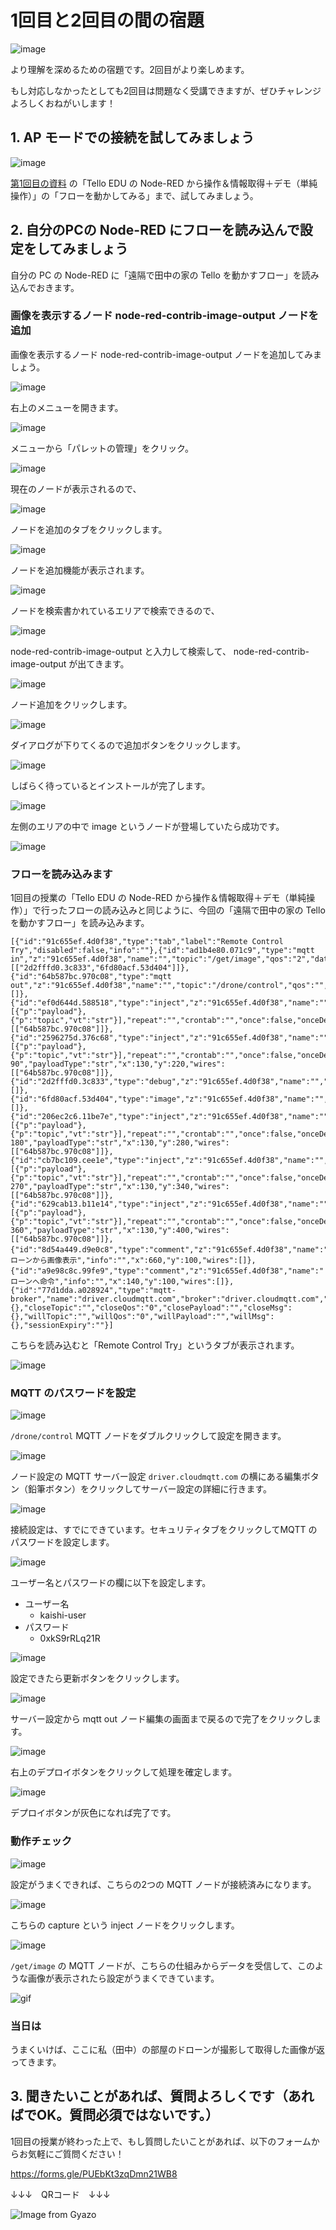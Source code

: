 # 1回目と2回目の間の宿題

![image](https://i.gyazo.com/8c395ddad36d9064e670af17868640a5.png)

より理解を深めるための宿題です。2回目がより楽しめます。

もし対応しなかったとしても2回目は問題なく受講できますが、ぜひチャレンジよろしくおねがいします！

## 1. AP モードでの接続を試してみましょう

![image](https://i.gyazo.com/36b6425469e2ef18be5f42f39807e573.png)

[第1回目の資料](chapter-01-01.md) の「Tello EDU の Node-RED から操作＆情報取得＋デモ（単純操作）」の「フローを動かしてみる」まで、試してみましょう。

## 2. 自分のPCの Node-RED にフローを読み込んで設定をしてみましょう

自分の PC の Node-RED に「遠隔で田中の家の Tello を動かすフロー」を読み込んでおきます。

### 画像を表示するノード node-red-contrib-image-output ノードを追加

画像を表示するノード node-red-contrib-image-output ノードを追加してみましょう。

![image](https://i.gyazo.com/2271eff3f05b9ba38e50d6e820dd27df.png)

右上のメニューを開きます。

![image](https://i.gyazo.com/b8db5a749429272b6235a0ecffdc11d6.png)

メニューから「パレットの管理」をクリック。

![image](https://i.gyazo.com/e2925fe3a3d0d91f090781899084dd36.png)

現在のノードが表示されるので、

![image](https://i.gyazo.com/fb7c3f5177824037c5a14905f6d0bb94.png)

ノードを追加のタブをクリックします。

![image](https://i.gyazo.com/417aebe2e3b97171e91678537f8b6246.png)

ノードを追加機能が表示されます。

![image](https://i.gyazo.com/fe0db25502255250ea5923575af72034.png)

ノードを検索書かれているエリアで検索できるので、

![image](https://i.gyazo.com/fb02568bbd1e757da835b91938c3d861.png)

node-red-contrib-image-output と入力して検索して、 node-red-contrib-image-output が出てきます。

![image](https://i.gyazo.com/e0828f744d38cc58f8daf935f7871e96.png)

ノード追加をクリックします。

![image](https://i.gyazo.com/090675c4500e96afbbe138ab41077311.png)

ダイアログが下りてくるので追加ボタンをクリックします。

![image](https://i.gyazo.com/45e03adcb75df2e225b22d8fa821624f.png)

しばらく待っているとインストールが完了します。

![image](https://i.gyazo.com/c6f1867b4aecd7cc5a022034409bebf8.png)

左側のエリアの中で image というノードが登場していたら成功です。

![image](https://i.gyazo.com/e887b76943d9deacc130400a9172c5c9.png)

### フローを読み込みます

1回目の授業の「Tello EDU の Node-RED から操作＆情報取得＋デモ（単純操作）」で行ったフローの読み込みと同じように、今回の「遠隔で田中の家の Tello を動かすフロー」を読み込みます。

```
[{"id":"91c655ef.4d0f38","type":"tab","label":"Remote Control Try","disabled":false,"info":""},{"id":"ad1b4e80.071c9","type":"mqtt in","z":"91c655ef.4d0f38","name":"","topic":"/get/image","qos":"2","datatype":"auto","broker":"77d1dda.a028924","nl":false,"rap":true,"rh":0,"x":620,"y":160,"wires":[["2d2fffd0.3c833","6fd80acf.53d404"]]},{"id":"64b587bc.970c08","type":"mqtt out","z":"91c655ef.4d0f38","name":"","topic":"/drone/control","qos":"","retain":"","respTopic":"","contentType":"","userProps":"","correl":"","expiry":"","broker":"77d1dda.a028924","x":440,"y":280,"wires":[]},{"id":"ef0d644d.588518","type":"inject","z":"91c655ef.4d0f38","name":"","props":[{"p":"payload"},{"p":"topic","vt":"str"}],"repeat":"","crontab":"","once":false,"onceDelay":0.1,"topic":"","payload":"capture","payloadType":"str","x":130,"y":160,"wires":[["64b587bc.970c08"]]},{"id":"2596275d.376c68","type":"inject","z":"91c655ef.4d0f38","name":"","props":[{"p":"payload"},{"p":"topic","vt":"str"}],"repeat":"","crontab":"","once":false,"onceDelay":0.1,"topic":"","payload":"cw 90","payloadType":"str","x":130,"y":220,"wires":[["64b587bc.970c08"]]},{"id":"2d2fffd0.3c833","type":"debug","z":"91c655ef.4d0f38","name":"","active":true,"tosidebar":true,"console":false,"tostatus":false,"complete":"false","statusVal":"","statusType":"auto","x":930,"y":160,"wires":[]},{"id":"6fd80acf.53d404","type":"image","z":"91c655ef.4d0f38","name":"","width":"320","data":"payload","dataType":"msg","thumbnail":false,"active":true,"pass":false,"outputs":0,"x":940,"y":220,"wires":[]},{"id":"206ec2c6.11be7e","type":"inject","z":"91c655ef.4d0f38","name":"","props":[{"p":"payload"},{"p":"topic","vt":"str"}],"repeat":"","crontab":"","once":false,"onceDelay":0.1,"topic":"","payload":"cw 180","payloadType":"str","x":130,"y":280,"wires":[["64b587bc.970c08"]]},{"id":"cb7bc109.cee1e","type":"inject","z":"91c655ef.4d0f38","name":"","props":[{"p":"payload"},{"p":"topic","vt":"str"}],"repeat":"","crontab":"","once":false,"onceDelay":0.1,"topic":"","payload":"cw 270","payloadType":"str","x":130,"y":340,"wires":[["64b587bc.970c08"]]},{"id":"629cab13.b11e14","type":"inject","z":"91c655ef.4d0f38","name":"","props":[{"p":"payload"},{"p":"topic","vt":"str"}],"repeat":"","crontab":"","once":false,"onceDelay":0.1,"topic":"","payload":"cw 360","payloadType":"str","x":130,"y":400,"wires":[["64b587bc.970c08"]]},{"id":"8d54a449.d9e0c8","type":"comment","z":"91c655ef.4d0f38","name":"ドローンから画像表示","info":"","x":660,"y":100,"wires":[]},{"id":"a9e98c8c.99fe9","type":"comment","z":"91c655ef.4d0f38","name":"ドローンへ命令","info":"","x":140,"y":100,"wires":[]},{"id":"77d1dda.a028924","type":"mqtt-broker","name":"driver.cloudmqtt.com","broker":"driver.cloudmqtt.com","port":"18715","clientid":"","usetls":false,"protocolVersion":"4","keepalive":"60","cleansession":true,"birthTopic":"","birthQos":"0","birthPayload":"","birthMsg":{},"closeTopic":"","closeQos":"0","closePayload":"","closeMsg":{},"willTopic":"","willQos":"0","willPayload":"","willMsg":{},"sessionExpiry":""}]
```

こちらを読み込むと「Remote Control Try」というタブが表示されます。

![image](https://i.gyazo.com/93deeb9c3a91787a677512e6be029e4f.png)

### MQTT のパスワードを設定

![image](https://i.gyazo.com/0725f7ac25da17df04a76af9a03a1213.png)

`/drone/control` MQTT ノードをダブルクリックして設定を開きます。

![image](https://i.gyazo.com/8e5cf1a28ac568a328864d914e9dfeee.png)

ノード設定の MQTT サーバー設定 `driver.cloudmqtt.com` の横にある編集ボタン（鉛筆ボタン）をクリックしてサーバー設定の詳細に行きます。

![image](https://i.gyazo.com/5e987cbc6530d4802ed66298344ada53.png)

接続設定は、すでにできています。セキュリティタブをクリックしてMQTT のパスワードを設定します。

![image](https://i.gyazo.com/ec75ea10272206180a8cf3587bb0fe34.png)

ユーザー名とパスワードの欄に以下を設定します。

* ユーザー名
  * kaishi-user
* パスワード
  * 0xkS9rRLq21R

![image](https://i.gyazo.com/f829c34cdca7adc4742264aa77110402.png)

設定できたら更新ボタンをクリックします。

![image](https://i.gyazo.com/60f937aef42ea1b0468a53ba6ca8b4e3.png)

サーバー設定から mqtt out ノード編集の画面まで戻るので完了をクリックします。

![image](https://i.gyazo.com/b0a3c835751a08c13a96f9b1a804c839.png)

右上のデプロイボタンをクリックして処理を確定します。

![image](https://i.gyazo.com/b1aa332b07a060aa22e972896f3a2fbf.png)

デプロイボタンが灰色になれば完了です。

### 動作チェック

![image](https://i.gyazo.com/7d5057eb4c2ec2adde9e591ebd1c5105.png)

設定がうまくできれば、こちらの2つの MQTT ノードが接続済みになります。

![image](https://i.gyazo.com/e8e384be7880d313799ef4bc02539edf.png)

こちらの capture という inject ノードをクリックします。

![image](https://i.gyazo.com/0d378842d30aadecde2b9197d3da6ca5.png)

`/get/image` の MQTT ノードが、こちらの仕組みからデータを受信して、このような画像が表示されたら設定がうまくできています。

![gif](https://i.gyazo.com/b544b0d7c731aafad3175cdd09a881ff.gif)

### 当日は

うまくいけば、ここに私（田中）の部屋のドローンが撮影して取得した画像が返ってきます。

## 3. 聞きたいことがあれば、質問よろしくです（あればでOK。質問必須ではないです。）

1回目の授業が終わった上で、もし質問したいことがあれば、以下のフォームからお気軽にご質問ください！

https://forms.gle/PUEbKt3zqDmn21WB8

↓↓↓　QRコード　↓↓↓

![Image from Gyazo](https://i.gyazo.com/cd06539f7a4d6dad2a62e553e8461060.png)